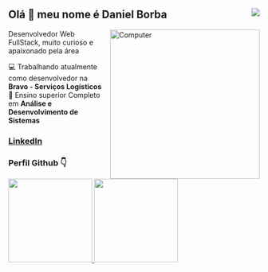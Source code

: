 ## Olá 👋 meu nome é Daniel Borba  <img src="https://komarev.com/ghpvc/?username=danielbgc&color=blueviolet&label=Visualizações+do+perfil&style=flat-square" align="right"/>

<img src="https://raw.githubusercontent.com/MicaelliMedeiros/micaellimedeiros/master/image/computer-illustration.png" min-width="400px" max-width="300px" width="300px" align="right" alt="Computer">

<p>Desenvolvedor Web FullStack, muito curioso e apaixonado pela área <br>

 💻 Trabalhando atualmente como desenvolvedor na **Bravo - Serviços Logísticos**
 <br/> 
 📕 Ensino superior Completo em **Análise e Desenvolvimento de Sistemas**
 <br/> 
 ### [LinkedIn](https://www.linkedin.com/in/danielbgc/)

 ### Perfil Github 👇
 <div style="display: flex; flex-direction: row;">
  <a href="https://github.com/danielbgc">
    <img style="height: 12em;" src="https://github-readme-stats.vercel.app/api?username=danielbgc&show_icons=true&theme=jolly"/>
    <img style="height: 12em;" src="https://github-readme-stats.vercel.app/api/top-langs/?username=danielbgc&layout=compact&langs_count=7&theme=jolly"/>
  <a/>
</
